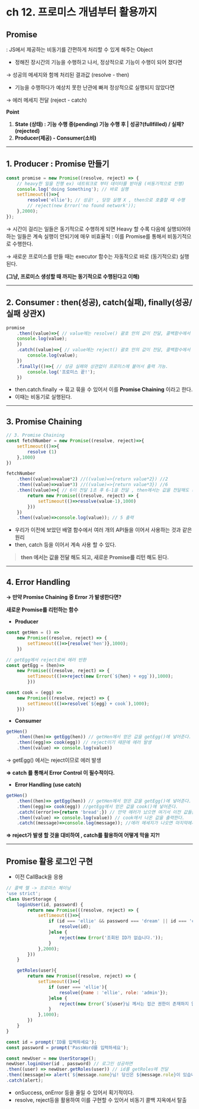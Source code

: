 # ch 12. 프로미스 개념부터 활용까지

## Promise

: JS에서 제공하는 비동기를 간편하게 처리할 수 있게 해주는 Object

- 정해진 장시간의 기능을 수행하고 나서, 정상적으로 기능이 수행이 되어 졌다면

→ 성공의 메세지와 함께 처리된 결과값 (resolve - then) 

- 기능을 수행하다가 예상치 못한 난관에 빠져 정상적으로 실행되지 않았다면

→ 에러 메세지 전달 (reject - catch) 

**Point** 

1. **State (상태)  : 기능 수행 중(pending) 기능 수행 후 | 성공?(fullfilled) / 실패?(rejected)** 
2. **Producer(제공) - Consumer(소비)** 

---

## 1. Producer : Promise 만들기

```jsx
const promise = new Promise((resolve, reject) => {
    // heavy한 일을 진행 ex) 네트워크로 부터 데이터를 받아옴 (비동기적으로 진행)
    console.log('doing Something'); // 바로 실행 
    setTimeout(()=>{
        resolve('ellie'); // 성공! , 당장 실행 X , then으로 호출할 때 수행
        // reject(new Error('no found network'));
    },2000);
});
```

→ 시간이 걸리는 일들은 동기적으로 수행하게 되면 Heavy 할 수록 다음에 실행되어야 하는 일들은 계속 실행이 안되기에 매우 비효율적 : 이를 Promise를 통해서 비동기적으로 수행한다. 

→ 새로운 프로미스를 만들 때는 executor 함수는 자동적으로 바로 (동기적으로) 실행된다. 

**(그냥, 프로미스 생성할 때 까지는 동기적으로 수행된다고 이해)**

---

## 2. Consumer : then(성공), catch(실패), finally(성공/실패 상관X)

```jsx
promise
    .then((value)=>{ // value에는 resolve() 괄호 안의 값이 전달, 콜백함수에서 전달된 값이 들어가게 된다.
    console.log(value);
    })
    .catch((value)=>{ // value에는 reject() 괄호 안의 값이 전달, 콜백함수에서 전달된 값이 들어가게 된다.
        console.log(value);
    })
    .finally(()=>{ // 성공 실패와 상관없이 프로미스에 붙어서 출력 가능.
        console.log('프로미스 끝!');
    })
```

- then.catch.finally → 묶고 묶을 수 있어서 이를 **Promise Chaining** 이라고 한다.
- 이때는 비동기로 실행된다.

---

## 3. Promise Chaining

```jsx
// 3. Promise Chaining
const fetchNumber = new Promise((resolve, reject)=>{
    setTimeout(()=>{
        resolve (1)
    },1000)
})

fetchNumber
    .then((value)=>value*2) //((value)=>{return value*2}) //2
    .then((value)=>value*3) //((value)=>{return value*3}) //6
    .then((value)=>{ // 6이 전달 1초 후 6-1을 전달 , then에서는 값을 전달해도 되고 새로운 Promise를 리턴해도 된다.
        return new Promise(((resolve, reject) => {
            setTimeout(()=>resolve(value-1),1000)
        }))
    })
    .then((value)=>console.log(value)); // 5 출력
```

- 우리가 이전에 보았던 배열 함수에서 여러 개의 API들을 이어서 사용하는 것과 같은 원리
- then, catch 등을 이어서 계속 사용 할 수 있다.

> **then 에서는 값을 전달 해도 되고, 새로운 Promise를 리턴 해도 된다.**

---

## 4. Error Handling

**→ 만약  Promise Chaining 중 Error 가 발생한다면?** 

**새로운 Promise를 리턴하는 함수**

- **Producer**

```jsx
const getHen = () =>
    new Promise((resolve, reject) => {
        setTimeout(()=>{resolve('hen')},1000);
    })

// getEgg에서 reject로써 에러 반환 
const getEgg = (hen)=>
    new Promise(((resolve, reject) => {
        setTimeout(()=>reject(new Error(`${hen} + egg`)),1000);
        }))

const cook = (egg) =>
    new Promise(((resolve, reject) => {
        setTimeout(()=>resolve(`${egg} + cook`),1000);
    }))
```

- **Consumer**

```jsx
getHen()
	.then((hen)=> getEgg(hen)) // getHen에서 얻은 값을 getEgg()에 넣어준다. 
	.then((egg)=> cook(egg)) // reject이기 때문에 에러 발생 
	.then((value) => console.log(value)) 
```

→ getEgg() 에서는 reject이므로 에러 발생 

**⇒ catch 를 통해서 Error Control 이 필수적이다.** 

- **Error Handling (use catch)**

```jsx
getHen()
	.then((hen)=> getEgg(hen)) // getHen에서 얻은 값을 getEgg()에 넣어준다. 
	.then((egg)=> cook(egg)) //getEgg에서 얻은 값을 cook()에 넣어준다.
	.catch((error)=>{return 'bread';}) // 만약 에러가 났으면 여기서 이전 값들을 bread로 대체  
	.then((value) => console.log(value)) // cook에서 나온 값을 출력한다. 
	.catch((message)=>console.log(message)); //에러 메세지가 나오면 마지막에서 출력한다.
```

**⇒ reject가 발생 할 것을 대비하여 , catch를 활용하여 어떻게 막을 지?!**  

---

## Promise 활용 로그인 구현

- 이전 CallBack을 응용

```jsx
// 콜백 헬 -> 프로미스 체이닝
'use strict';
class UserStorage {
    loginUser(id, password) {
        return new Promise(((resolve, reject) => {
            setTimeout(()=>{
                if (id === 'ellie' && password === 'dream' || id === 'coder' && password === 'academy'){
                    resolve(id);
                }else {
                    reject(new Error('조회된 ID가 없습니다.'));
                }
            },2000);
        }))
    }

    getRoles(user){
        return new Promise((resolve, reject) => {
            setTimeout(()=>{
                if (user === 'ellie'){
                    resolve({name : 'ellie', role: 'admin'});
                }else {
                    reject(new Error(`${user}님 께서는 접근 권한이 존재하지 않습니다.`));
                }
            },1000);
        })
    }
}

const id = prompt('ID를 입력하세요');
const password = prompt('PassWord를 입력하세요');

const newUser = new UserStorage();
newUser.loginUser(id , password) // 로그인 성공하면
.then((user) => newUser.getRoles(user)) // id를 getRoles에 전달
.then((message)=> alert(`${message.name}님! 당신은 ${message.role}이 있습니다.`))
.catch(alert);
```

- onSuccess, onError 등을 줄일 수 있어서 획기적이다.
- resolve, reject등을 활용하여 이를 구현할 수 있어서 비동기 콜백 지옥에서 탈출